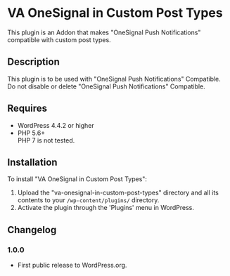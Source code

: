 VA OneSignal in Custom Post Types
==============================

This plugin is an Addon that makes "OneSignal Push Notifications" compatible with custom post types.

## Description

This plugin is to be used with "OneSignal Push Notifications" Compatible. Do not disable or delete "OneSignal Push Notifications" Compatible.

## Requires
* WordPress 4.4.2 or higher
* PHP 5.6+  
PHP 7 is not tested.

## Installation

To install "VA OneSignal in Custom Post Types":

1. Upload the "va-onesignal-in-custom-post-types" directory and all its contents to your `/wp-content/plugins/` directory.
2. Activate the plugin through the 'Plugins' menu in WordPress.

## Changelog

### 1.0.0
* First public release to WordPress.org.
